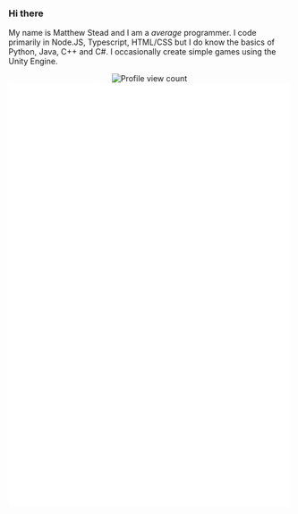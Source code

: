 ### Hi there

My name is Matthew Stead and I am a _average_ programmer. I code primarily in Node.JS, Typescript, HTML/CSS but I do know the basics of Python, Java, C++ and C#. I occasionally create simple games using the Unity Engine.

<p align="center">
  <img src="https://komarev.com/ghpvc/?username=MatievisTheKat" alt="Profile view count" />
  <br />
  <img src="https://github.com/MatievisTheKat/MatievisTheKat/blob/master/github-metrics.svg" alt="GitHub metrics" />
</p>
